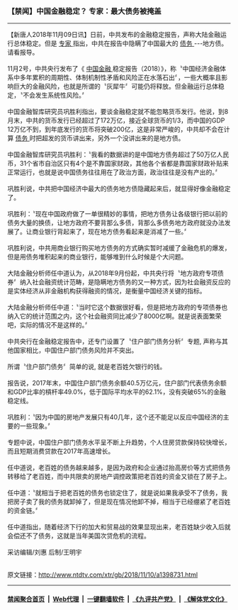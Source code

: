 ### 【禁闻】中国金融稳定？ 专家：最大债务被掩盖
------------------------

<div class="wysiwyg">
 【新唐人2018年11月09日讯】日前，中共发布的金融稳定报告，声称大陆金融运行总体稳定。但是
 <a href="http://www.ntdtv.com/xtr/gb/articlelistbytag_专家.html" target="_blank">
  专家
 </a>
 指出，中共在报告中隐瞒了中国最大的
 <a href="http://www.ntdtv.com/xtr/gb/articlelistbytag_债务.html" target="_blank">
  债务
 </a>
 ---地方债。请看报导。
 <br/>
 <br/>
 11月2号，中共央行发布了《
 <a href="http://www.ntdtv.com/xtr/gb/articlelistbytag_中国金融.html" target="_blank">
  中国金融
 </a>
 稳定报告（2018）》，称〝中国经济金融体系中多年累积的周期性、体制机制性矛盾和风险正在水落石出〞，一些大概率且影响巨大的金融风险，也就是所谓的〝灰犀牛〞可能仍将释放。但金融运行总体稳定，〝不会发生系统性风险。〞
 <br/>
 <br/>
 中国金融智库研究员巩胜利指出，要谈金融稳定就不能忽略货币发行。他说，到8月末，中共的货币发行已经超过了172万亿，接近全球货币的1/3，而中国的GDP 12万亿不到，到年底发行的货币将突破200亿，这是非常严峻的，中共却不会在计算
 <a href="http://www.ntdtv.com/xtr/gb/articlelistbytag_债务.html" target="_blank">
  债务
 </a>
 时把超发的货币讲出来，另外一个没讲出来的是地方债。
 <br/>
 <br/>
 中国金融智库研究员巩胜利：〝我看的数据讲的是中国地方债务超过了50万亿人民币，31个省市自治区只有4个是不靠国家财政，其他各个省都是靠国家财政补贴来正常运行，也就是说中国债务往往用在了政治方面，政治往往是没有产出的。〞
 <br/>
 <br/>
 巩胜利说，中共把中国经济中最大的债务地方债隐藏起来后，就显得好像金融稳定了。
 <br/>
 <br/>
 巩胜利：〝现在中国政府做了一单很精妙的事情，把地方债务让各级银行把以前的债务大量的换债，让地方政府不要背那么多债，背那么多债务地方政府就没办法发展了。让商业银行背起来了，现在地方债务看起来是消减了一些。〞
 <br/>
 <br/>
 巩胜利说，中共用商业银行购买地方债务的方式确实暂时减缓了金融危机的爆发，但是用债务堆积起来的商业银行，能够堆到什么时候是个大问题。
 <br/>
 <br/>
 大陆金融分析师任中道认为，从2018年9月份起，中共央行将〝地方政府专项债券〞纳入社会融资统计范畴，是隐瞒地方债务的又一种方式，因为社会融资反应的是实体经济从非金融机构获得融资的情况，是衡量中国经济关键的指标。
 <br/>
 <br/>
 大陆金融分析师任中道：〝当时它这个数据很好看，但是把地方政府的专项债券也纳入它的统计范围之内，这个社会融资同比减少了8000亿啊。就是说表面繁荣吧，实际的情况不是这样的。〞
 <br/>
 <br/>
 中共央行在金融稳定报告中，还专门设置了〝住户部门债务分析〞专题,  声称与其他国家相比，中国住户部门债务风险并不突出。
 <br/>
 <br/>
 所谓〝住户部门债务〞简单的说, 就是老百姓欠银行的钱。
 <br/>
 <br/>
 报告说，2017年末，中国住户部门债务余额40.5万亿元，住户部门代表债务余额和GDP比率的槓杆率49.0%，低于国际平均水平的62.1%，没有突破65%的金融稳定线。
 <br/>
 <br/>
 巩胜利：〝因为中国的房地产发展只有40几年，这个还不能足以反应中国经济的主要的一些现象。〞
 <br/>
 <br/>
 专题中说，中国住户部门债务水平呈不断上升趋势，个人住房贷款保持较快增长，而且短期消费贷款在2017年高速增长。
 <br/>
 <br/>
 任中道说，老百姓的债务越来越多，是因为政府和企业通过抬高房价等方式把债务转移给了老百姓，而中共限卖的房地产调控政策把老百姓的资金又锁在了房子上。
 <br/>
 <br/>
 任中道：〝就相当于把老百姓的债务也锁定住了，就是说如果我承受不了债务，我把房子卖了我的债务就卸掉了，但是现在情况他卸不掉，相当于已经绷紧了老百姓的资金链。〞
 <br/>
 <br/>
 任中道指出，随着经济下行的加大和贸易战的效果显现出来，老百姓缺少收入后就会偿还不了债务，这就是当年美国次贷危机的流程。
 <br/>
 <br/>
 采访编辑/刘惠  后制/王明宇
</div>

<br/>原文链接：http://www.ntdtv.com/xtr/gb/2018/11/10/a1398731.html


------------------------
#### [禁闻聚合首页](https://github.com/gfw-breaker/banned-news/blob/master/README.md) &nbsp;|&nbsp; [Web代理](https://github.com/gfw-breaker/open-proxy/blob/master/README.md) &nbsp;|&nbsp; [一键翻墙软件](https://github.com/gfw-breaker/nogfw/blob/master/README.md) &nbsp;|&nbsp; [《九评共产党》](https://github.com/gfw-breaker/9ping.md/blob/master/README.md#九评之一评共产党是什么) &nbsp;|&nbsp; [《解体党文化》](https://github.com/gfw-breaker/jtdwh.md/blob/master/README.md#绪论)